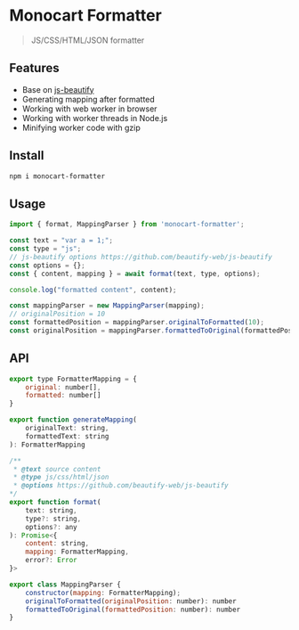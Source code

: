 # Monocart Formatter

> JS/CSS/HTML/JSON formatter

## Features
- Base on [js-beautify](https://github.com/beautifier/js-beautify)
- Generating mapping after formatted
- Working with web worker in browser
- Working with worker threads in Node.js
- Minifying worker code with gzip

## Install
```sh
npm i monocart-formatter
```

## Usage
```js
import { format, MappingParser } from 'monocart-formatter';

const text = "var a = 1;";
const type = "js";
// js-beautify options https://github.com/beautify-web/js-beautify
const options = {}; 
const { content, mapping } = await format(text, type, options);

console.log("formatted content", content);

const mappingParser = new MappingParser(mapping);
// originalPosition = 10
const formattedPosition = mappingParser.originalToFormatted(10);
const originalPosition = mappingParser.formattedToOriginal(formattedPosition);

```

## API
```js
export type FormatterMapping = {
    original: number[],
    formatted: number[]
}

export function generateMapping(
    originalText: string,
    formattedText: string
): FormatterMapping

/**
 * @text source content
 * @type js/css/html/json
 * @options https://github.com/beautify-web/js-beautify
*/
export function format(
    text: string,
    type?: string,
    options?: any
): Promise<{
    content: string,
    mapping: FormatterMapping,
    error?: Error
}>

export class MappingParser {
    constructor(mapping: FormatterMapping);
    originalToFormatted(originalPosition: number): number
    formattedToOriginal(formattedPosition: number): number
}
```